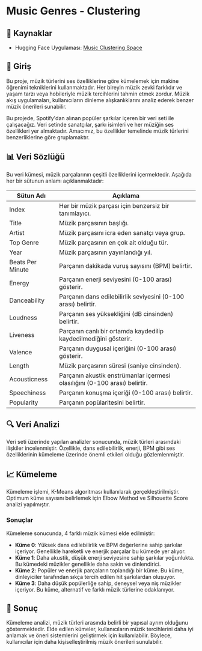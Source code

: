 # Music Genres - Clustering

## 🔗 Kaynaklar
- Hugging Face Uygulaması: [Music Clustering Space](https://huggingface.co/spaces/btulftma/music-clustering)


## 📖 Giriş
Bu proje, müzik türlerini ses özelliklerine göre kümelemek için makine öğrenimi tekniklerini kullanmaktadır. Her bireyin müzik zevki farklıdır ve yaşam tarzı veya hobileriyle müzik tercihlerini tahmin etmek zordur. Müzik akış uygulamaları, kullanıcıların dinleme alışkanlıklarını analiz ederek benzer müzik önerileri sunabilir.

Bu projede, Spotify'dan alınan popüler şarkılar içeren bir veri seti ile çalışacağız. Veri setinde sanatçılar, şarkı isimleri ve her müziğin ses özellikleri yer almaktadır. Amacımız, bu özellikler temelinde müzik türlerini benzerliklerine göre gruplamaktır.

## 📊 Veri Sözlüğü
Bu veri kümesi, müzik parçalarının çeşitli özelliklerini içermektedir. Aşağıda her bir sütunun anlamı açıklanmaktadır:

| Sütun Adı | Açıklama |
|-----------|----------|
| Index     | Her bir müzik parçası için benzersiz bir tanımlayıcı. |
| Title     | Müzik parçasının başlığı. |
| Artist    | Müzik parçasını icra eden sanatçı veya grup. |
| Top Genre | Müzik parçasının en çok ait olduğu tür. |
| Year      | Müzik parçasının yayınlandığı yıl. |
| Beats Per Minute | Parçanın dakikada vuruş sayısını (BPM) belirtir. |
| Energy    | Parçanın enerji seviyesini (0-100 arası) gösterir. |
| Danceability | Parçanın dans edilebilirlik seviyesini (0-100 arası) belirtir. |
| Loudness  | Parçanın ses yüksekliğini (dB cinsinden) belirtir. |
| Liveness   | Parçanın canlı bir ortamda kaydedilip kaydedilmediğini gösterir. |
| Valence   | Parçanın duygusal içeriğini (0-100 arası) gösterir. |
| Length    | Müzik parçasının süresi (saniye cinsinden). |
| Acousticness | Parçanın akustik enstrümanlar içermesi olasılığını (0-100 arası) belirtir. |
| Speechiness | Parçanın konuşma içeriği (0-100 arası) belirtir. |
| Popularity | Parçanın popülaritesini belirtir. |

## 🔍 Veri Analizi
Veri seti üzerinde yapılan analizler sonucunda, müzik türleri arasındaki ilişkiler incelenmiştir. Özellikle, dans edilebilirlik, enerji, BPM gibi ses özelliklerinin kümeleme üzerinde önemli etkileri olduğu gözlemlenmiştir.

## 📈 Kümeleme
Kümeleme işlemi, K-Means algoritması kullanılarak gerçekleştirilmiştir. Optimum küme sayısını belirlemek için Elbow Method ve Silhouette Score analizi yapılmıştır. 

### Sonuçlar
Kümeleme sonucunda, 4 farklı müzik kümesi elde edilmiştir:
- **Küme 0**: Yüksek dans edilebilirlik ve BPM değerlerine sahip şarkılar içeriyor. Genellikle hareketli ve enerjik parçalar bu kümede yer alıyor.
- **Küme 1**: Daha akustik, düşük enerji seviyesine sahip şarkılar yoğunlukta. Bu kümedeki müzikler genellikle daha sakin ve dinlendirici.
- **Küme 2**: Popüler ve enerjik parçaların toplandığı bir küme. Bu küme, dinleyiciler tarafından sıkça tercih edilen hit şarkılardan oluşuyor.
- **Küme 3**: Daha düşük popülerliğe sahip, deneysel veya niş müzikler içeriyor. Bu küme, alternatif ve farklı müzik türlerine odaklanıyor.

## 📄 Sonuç
Kümeleme analizi, müzik türleri arasında belirli bir yapısal ayrım olduğunu göstermektedir. Elde edilen kümeler, kullanıcıların müzik tercihlerini daha iyi anlamak ve öneri sistemlerini geliştirmek için kullanılabilir. Böylece, kullanıcılar için daha kişiselleştirilmiş müzik önerileri sunulabilir.
